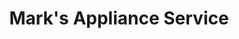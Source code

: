 ---
title: "Mark's Appliance Service"
url: /martinsburg/marks-appliance-service/
shop: appliance
---